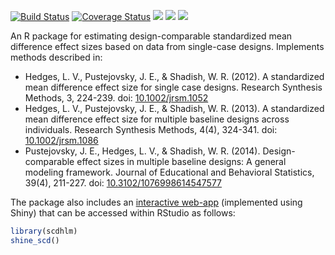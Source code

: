 [![Build Status](https://travis-ci.org/jepusto/scdhlm.svg?branch=master)](https://travis-ci.org/jepusto/scdhlm)
[![Coverage Status](https://img.shields.io/codecov/c/github/jepusto/scdhlm/master.svg)](https://codecov.io/github/jepusto/scdhlm?branch=master)
[![](http://www.r-pkg.org/badges/version/scdhlm)](https://CRAN.R-project.org/package=scdhlm)
[![](http://cranlogs.r-pkg.org/badges/grand-total/scdhlm)](https://CRAN.R-project.org/package=scdhlm)
[![](http://cranlogs.r-pkg.org/badges/last-month/scdhlm)](https://CRAN.R-project.org/package=scdhlm)

An R package for estimating design-comparable standardized mean difference effect sizes based on data from single-case designs. Implements methods described in: 

* Hedges, L. V., Pustejovsky, J. E., & Shadish, W. R. (2012). A standardized mean difference effect size for single case designs. Research Synthesis Methods, 3, 224-239. doi: [10.1002/jrsm.1052](http://doi.org/10.1002/jrsm.1052)
* Hedges, L. V., Pustejovsky, J. E., & Shadish, W. R. (2013). A standardized mean difference effect size for multiple baseline designs across individuals. Research Synthesis Methods, 4(4), 324-341. doi: [10.1002/jrsm.1086](http://doi.org/10.1002/jrsm.1086)
* Pustejovsky, J. E., Hedges, L. V., & Shadish, W. R. (2014). Design-comparable effect sizes in multiple baseline designs: A general modeling framework. Journal of Educational and Behavioral Statistics, 39(4), 211-227. doi: [10.3102/1076998614547577](http://doi.org/10.3102/1076998614547577)

The package also includes an [interactive web-app](https://jepusto.shinyapps.io/scdhlm/) (implemented using Shiny) that can be accessed within RStudio as follows:

```r
library(scdhlm)
shine_scd()
```

